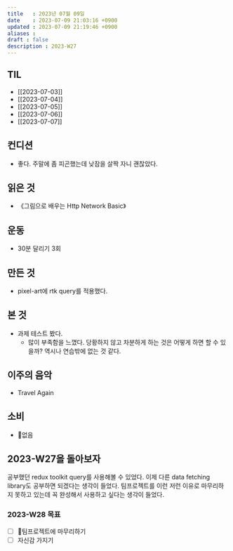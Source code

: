 ```yaml
---
title   : 2023년 07월 09일 
date    : 2023-07-09 21:03:16 +0900
updated : 2023-07-09 21:19:46 +0900
aliases : 
draft : false
description : 2023-W27 
---
```


## TIL

- [[2023-07-03]]
- [[2023-07-04]]
- [[2023-07-05]]
- [[2023-07-06]]
- [[2023-07-07]]

## 컨디션

- 좋다. 주말에 좀 피곤했는데 낮잠을 살짝 자니 괜찮았다.

## 읽은 것
- 《그림으로 배우는 Http Network Basic》

## 운동

- 30분 달리기 3회

## 만든 것

- pixel-art에 rtk query를 적용했다.

## 본 것
- 과제 테스트 봤다.
	- 많이 부족함을 느꼈다. 당황하지 않고 차분하게 하는 것은 어떻게 하면 할 수 있을까? 역시나 연습밖에 없는 것 같다. 

## 이주의 음악

- Travel Again

## 소비

- 없음

## 2023-W27을 돌아보자

공부했던 redux toolkit query를 사용해볼 수 있었다. 이제 다른 data fetching library도 공부하면 되겠다는 생각이 들었다. 팀프로젝트를 이런 저런 이유로 마무리하지 못하고 있는데 꼭 완성해서 사용하고 싶다는 생각이 들었다.





### 2023-W28 목표

- [ ] 팀프로젝트에 마무리하기
- [ ] 자신감 가지기
